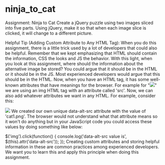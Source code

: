 # ninja_to_cat

Assignment: Ninja to Cat
Create a jQuery puzzle using two images sliced into five parts. Using jQuery, make it so that when each image slice is clicked, it will change to a different picture. 

Helpful Tip (Adding Custom Attribute to Any HTML Tag):
When you do this assignment, there is a little trick used by a lot of developers that could also be helpful. Remember that we kept emphasizing that HTML should contain the information, CSS the looks and JS the behavior. With this light, when you look at this assignment, where should the information about the alternative image be stored? You could argue that it should be in the HTML or it should be in the JS. Most experienced developers would argue that this should be in the HTML. Now, when you have an HTML tag, it has some well-known attributes that have meanings for the browser. For example for "<img src="cat.png" />" we are using an img HTML tag with an attribute called 'src'. Now, we can also add whatever attributes we want in any HTML. For example, consider this:

<img src='ninja1.png' data-alt-src='cat1.png' />
We created our own unique data-alt-src attribute with the value of 'cat1.png'. The browser would not understand what that attribute means so it won't do anything but in your JavaScript code you could access these values by doing something like below:

$('img').click(function() {
  console.log('data-alt-src value is', $(this).attr('data-alt-src'));
});
Creating custom attributes and storing helpful information in these are common practices among experienced developers. We want you to learn this and apply this principle when doing this assignment.